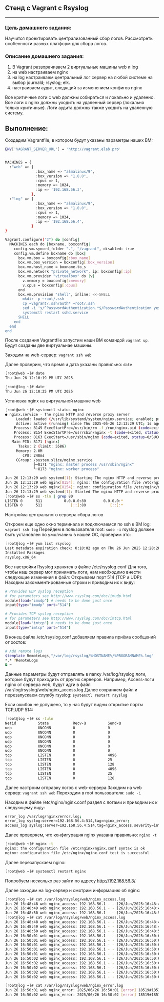## Стенд с Vagrant c Rsyslog
____

### Цель домашнего задания:

Научится проектировать централизованный сбор логов. Рассмотреть особенности разных платформ для сбора логов.

### Описание домашнего задания:

1. В Vagrant разворачиваем 2 виртуальные машины web и log
2. на web настраиваем nginx
3. на log настраиваем центральный лог сервер на любой системе на выбор
journald;
rsyslog;
elk.
4. настраиваем аудит, следящий за изменением конфигов nginx 

Все критичные логи с web должны собираться и локально и удаленно.
Все логи с nginx должны уходить на удаленный сервер (локально только критичные).
Логи аудита должны также уходить на удаленную систему.

## Выполнение:

Создадим Vagrantfile, в котором будут указаны параметры наших ВМ:

```sh
ENV['VAGRANT_SERVER_URL'] = 'http://vagrant.elab.pro'


MACHINES = {
  :"web" => {
              :box_name => "almalinux/9",
              :box_version => "1.0.0",
              :cpus => 1,
              :memory => 1024,
              :ip => '192.168.56.3',
            },
  :"log" => {
              :box_name => "almalinux/9",
              :box_version => "1.0.0",
              :cpus => 1,
              :memory => 1024,
              :ip => '192.168.56.4',
            }
}

Vagrant.configure("2") do |config|
  MACHINES.each do |boxname, boxconfig|
    config.vm.synced_folder ".", "/vagrant", disabled: true
    config.vm.define boxname do |box|
      box.vm.box = boxconfig[:box_name]
      box.vm.box_version = boxconfig[:box_version]
      box.vm.host_name = boxname.to_s
      box.vm.network "private_network", ip: boxconfig[:ip]
      box.vm.provider "virtualbox" do |v|
        v.memory = boxconfig[:memory]
        v.cpus = boxconfig[:cpus]
      end
      box.vm.provision "shell", inline: <<-SHELL
        mkdir -p ~root/.ssh
        cp ~vagrant/.ssh/auth* ~root/.ssh
        sed -i 's/^PasswordAuthentication.*$/PasswordAuthentication yes/' /etc/ssh/sshd_config
        systemctl restart sshd.service
      SHELL
    end
  end
end
```

После создания Vagrantfile запустим наши ВМ командой ```vagrant up```. Будут созданы две виртуальнае машины.

Заходим на web-сервер: ```vagrant ssh web```

Далее проверим, что время и дата указаны правильно: ```date```

```sh
[root@web ~]# date
Thu Jun 26 12:10:19 PM UTC 2025

[root@log ~]# date
Thu Jun 26 12:10:25 PM UTC 2025
```

Установка nginx на виртуальной машине web

```sh
[root@web ~]# systemctl status nginx
● nginx.service - The nginx HTTP and reverse proxy server
     Loaded: loaded (/usr/lib/systemd/system/nginx.service; enabled; preset: disabled)
     Active: active (running) since Thu 2025-06-26 12:13:29 UTC; 1s ago
    Process: 8149 ExecStartPre=/usr/bin/rm -f /run/nginx.pid (code=exited, status=0/SUCCESS)
    Process: 8154 ExecStartPre=/usr/sbin/nginx -t (code=exited, status=0/SUCCESS)
    Process: 8163 ExecStart=/usr/sbin/nginx (code=exited, status=0/SUCCESS)
   Main PID: 8171 (nginx)
      Tasks: 2 (limit: 5586)
     Memory: 2.0M
        CPU: 248ms
     CGroup: /system.slice/nginx.service
             ├─8171 "nginx: master process /usr/sbin/nginx"
             └─8173 "nginx: worker process"

Jun 26 12:13:29 web systemd[1]: Starting The nginx HTTP and reverse proxy server...
Jun 26 12:13:29 web nginx[8154]: nginx: the configuration file /etc/nginx/nginx.conf syntax is ok
Jun 26 12:13:29 web nginx[8154]: nginx: configuration file /etc/nginx/nginx.conf test is successful
Jun 26 12:13:29 web systemd[1]: Started The nginx HTTP and reverse proxy server.
[root@web ~]# ss -tln | grep 80
LISTEN 0      511          0.0.0.0:80        0.0.0.0:*          
LISTEN 0      511             [::]:80           [::]:*   
```

Настройка центрального сервера сбора логов

Откроем еще одно окно терминала и подключаемся по ssh к ВМ log: ```vagrant ssh log```
Перейдем в пользователя root: ```sudo -i```
rsyslog должен быть установлен по умолчанию в нашей ОС, проверим это:

```sh
[root@log ~]# yum list rsyslog
Last metadata expiration check: 0:10:02 ago on Thu 26 Jun 2025 12:28:28 PM UTC.
Installed Packages
rsyslog.x86_64                                                         8.2310.0-4.el9                                                          @System
```

Все настройки Rsyslog хранятся в файле /etc/rsyslog.conf 
Для того, чтобы наш сервер мог принимать логи, нам необходимо внести следующие изменения в файл: 
Открываем порт 514 (TCP и UDP):
Находим закомментированные строки и приводим их к виду:

```sh
# Provides UDP syslog reception
# for parameters see http://www.rsyslog.com/doc/imudp.html
module(load="imudp") # needs to be done just once
input(type="imudp" port="514")

# Provides TCP syslog reception
# for parameters see http://www.rsyslog.com/doc/imtcp.html
module(load="imtcp") # needs to be done just once
input(type="imtcp" port="514")
```

В конец файла /etc/rsyslog.conf добавляем правила приёма сообщений от хостов:

```sh
# Add remote logs
$template RemoteLogs,"/var/log/rsyslog/%HOSTNAME%/%PROGRAMNAME%.log"
*.* ?RemoteLogs
& ~
```

Данные параметры будут отправлять в папку /var/log/rsyslog логи, которые будут приходить от других серверов. Например, Access-логи nginx от сервера web, будут идти в файл /var/log/rsyslog/web/nginx_access.log
Далее сохраняем файл и перезапускаем службу rsyslog: ```systemctl restart rsyslog```

Если ошибок не допущено, то у нас будут видны открытые порты TCP,UDP 514:

```sh
[root@log ~]# ss -tuln
Netid          State           Recv-Q          Send-Q                   Local Address:Port
udp            UNCONN          0               0                              0.0.0.0:514
udp            UNCONN          0               0                              0.0.0.0:111
udp            UNCONN          0               0                            127.0.0.1:323
udp            UNCONN          0               0                                 [::]:514
udp            UNCONN          0               0                                 [::]:111
udp            UNCONN          0               0                                [::1]:323
tcp            LISTEN          0               4096                           0.0.0.0:111
tcp            LISTEN          0               25                             0.0.0.0:514
tcp            LISTEN          0               128                            0.0.0.0:22
tcp            LISTEN          0               4096                              [::]:111
tcp            LISTEN          0               25                                [::]:514
tcp            LISTEN          0               128                               [::]:22 
```

Далее настроим отправку логов с web-сервера
Заходим на web сервер: ```vagrant ssh web```
Переходим в root пользователя: ```sudo -i```

Находим в файле /etc/nginx/nginx.conf раздел с логами и приводим их к следующему виду:

```sh
error_log /var/log/nginx/error.log;
error_log syslog:server=192.168.56.4:514,tag=nginx_error;
access_log syslog:server=192.168.56.4:514,tag=nginx_access,severity=info combinet;
```

Далее проверяем, что конфигурация nginx указана правильно: ```nginx -t```

```sh
[root@web ~]# nginx -t
nginx: the configuration file /etc/nginx/nginx.conf syntax is ok
nginx: configuration file /etc/nginx/nginx.conf test is successful
```

Далее перезапускаем nginx:

```sh
[root@web ~]# systemctl restart nginx
```

Попробуем несколько раз зайти по адресу http://192.168.56.3/

Далее заходим на log-сервер и смотрим информацию об nginx:

```sh
[root@log ~]# cat /var/log/rsyslog/web/nginx_access.log
Jun 26 16:48:48 web nginx_access: 192.168.56.1 - - [26/Jun/2025:16:48:48 +0000] "GET / HTTP/1.1" 304 0 "-" "Mozilla/5.0 (X11; Ubuntu; Linux x86_64; rv:136.0) Gecko/20100101 Firefox/136.0"
Jun 26 16:48:49 web nginx_access: 192.168.56.1 - - [26/Jun/2025:16:48:49 +0000] "GET / HTTP/1.1" 304 0 "-" "Mozilla/5.0 (X11; Ubuntu; Linux x86_64; rv:136.0) Gecko/20100101 Firefox/136.0"
Jun 26 16:48:50 web nginx_access: 192.168.56.1 - - [26/Jun/2025:16:48:50 +0000] "GET / HTTP/1.1" 304 0 "-" "Mozilla/5.0 (X11; Ubuntu; Linux x86_64; rv:136.0) Gecko/20100101 Firefox/136.0"
[root@log ~]# cat /var/log/rsyslog/web/nginx_access.log
Jun 26 16:48:48 web nginx_access: 192.168.56.1 - - [26/Jun/2025:16:48:48 +0000] "GET / HTTP/1.1" 304 0 "-" "Mozilla/5.0 (X11; Ubuntu; Linux x86_64; rv:136.0) Gecko/20100101 Firefox/136.0"
Jun 26 16:48:49 web nginx_access: 192.168.56.1 - - [26/Jun/2025:16:48:49 +0000] "GET / HTTP/1.1" 304 0 "-" "Mozilla/5.0 (X11; Ubuntu; Linux x86_64; rv:136.0) Gecko/20100101 Firefox/136.0"
Jun 26 16:48:50 web nginx_access: 192.168.56.1 - - [26/Jun/2025:16:48:50 +0000] "GET / HTTP/1.1" 304 0 "-" "Mozilla/5.0 (X11; Ubuntu; Linux x86_64; rv:136.0) Gecko/20100101 Firefox/136.0"
Jun 26 16:50:01 web nginx_access: 192.168.56.1 - - [26/Jun/2025:16:50:01 +0000] "GET / HTTP/1.1" 200 5760 "-" "Mozilla/5.0 (X11; Ubuntu; Linux x86_64; rv:136.0) Gecko/20100101 Firefox/136.0"
Jun 26 16:50:01 web nginx_access: 192.168.56.1 - - [26/Jun/2025:16:50:01 +0000] "GET /system_noindex_logo.png HTTP/1.1" 200 4615 "http://192.168.56.3/" "Mozilla/5.0 (X11; Ubuntu; Linux x86_64; rv:136.0) Gecko/20100101 Firefox/136.0"
Jun 26 16:50:01 web nginx_access: 192.168.56.1 - - [26/Jun/2025:16:50:01 +0000] "GET /icons/poweredby.png HTTP/1.1" 200 4194 "http://192.168.56.3/" "Mozilla/5.0 (X11; Ubuntu; Linux x86_64; rv:136.0) Gecko/20100101 Firefox/136.0"
Jun 26 16:50:01 web nginx_access: 192.168.56.1 - - [26/Jun/2025:16:50:01 +0000] "GET /poweredby.png HTTP/1.1" 200 368 "http://192.168.56.3/" "Mozilla/5.0 (X11; Ubuntu; Linux x86_64; rv:136.0) Gecko/20100101 Firefox/136.0"
Jun 26 16:50:01 web nginx_access: 192.168.56.1 - - [26/Jun/2025:16:50:01 +0000] "GET /favicon.ico HTTP/1.1" 404 3805 "http://192.168.56.3/" "Mozilla/5.0 (X11; Ubuntu; Linux x86_64; rv:136.0) Gecko/20100101 Firefox/136.0"
Jun 26 16:50:02 web nginx_access: 192.168.56.1 - - [26/Jun/2025:16:50:02 +0000] "GET / HTTP/1.1" 200 5760 "-" "Mozilla/5.0 (X11; Ubuntu; Linux x86_64; rv:136.0) Gecko/20100101 Firefox/136.0"
Jun 26 16:50:02 web nginx_access: 192.168.56.1 - - [26/Jun/2025:16:50:02 +0000] "GET /system_noindex_logo.png HTTP/1.1" 200 4615 "http://192.168.56.3/" "Mozilla/5.0 (X11; Ubuntu; Linux x86_64; rv:136.0) Gecko/20100101 Firefox/136.0"
Jun 26 16:50:02 web nginx_access: 192.168.56.1 - - [26/Jun/2025:16:50:02 +0000] "GET /icons/poweredby.png HTTP/1.1" 200 4194 "http://192.168.56.3/" "Mozilla/5.0 (X11; Ubuntu; Linux x86_64; rv:136.0) Gecko/20100101 Firefox/136.0"
Jun 26 16:50:02 web nginx_access: 192.168.56.1 - - [26/Jun/2025:16:50:02 +0000] "GET /poweredby.png HTTP/1.1" 200 368 "http://192.168.56.3/" "Mozilla/5.0 (X11; Ubuntu; Linux x86_64; rv:136.0) Gecko/20100101 Firefox/136.0"
Jun 26 16:50:02 web nginx_access: 192.168.56.1 - - [26/Jun/2025:16:50:02 +0000] "GET /favicon.ico HTTP/1.1" 404 3805 "http://192.168.56.3/" "Mozilla/5.0 (X11; Ubuntu; Linux x86_64; rv:136.0) Gecko/20100101 Firefox/136.0"
```

```sh
[root@log ~]# cat /var/log/rsyslog/web/nginx_error.log
Jun 26 16:50:01 web nginx_error: 2025/06/26 16:50:01 [error] 18519#18519: *2 open() "/usr/share/nginx/html/favicon.ico" failed (2: No such file or directory), client: 192.168.56.1, server: _, request: "GET /favicon.ico HTTP/1.1", host: "192.168.56.3", referrer: "http://192.168.56.3/"
Jun 26 16:50:02 web nginx_error: 2025/06/26 16:50:02 [error] 18519#18519: *5 open() "/usr/share/nginx/html/favicon.ico" failed (2: No such file or directory), client: 192.168.56.1, server: _, request: "GET /favicon.ico HTTP/1.1", host: "192.168.56.3", referrer: "http://192.168.56.3/"
```
